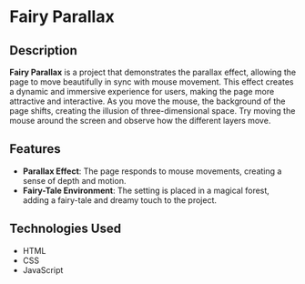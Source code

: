 # Fairy Parallax

## Description

**Fairy Parallax** is a project that demonstrates the parallax effect, allowing the page to move beautifully in sync with mouse movement. This effect creates a dynamic and immersive experience for users, making the page more attractive and interactive. As you move the mouse, the background of the page shifts, creating the illusion of three-dimensional space. Try moving the mouse around the screen and observe how the different layers move.

## Features

- **Parallax Effect**: The page responds to mouse movements, creating a sense of depth and motion.
- **Fairy-Tale Environment**: The setting is placed in a magical forest, adding a fairy-tale and dreamy touch to the project.

## Technologies Used

- HTML
- CSS
- JavaScript
